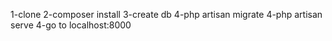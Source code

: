 1-clone
2-composer install
3-create db
4-php artisan migrate
4-php artisan serve
4-go to localhost:8000
